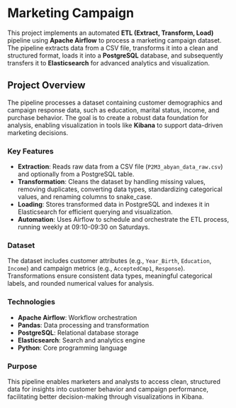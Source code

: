 # Marketing Campaign 

This project implements an automated **ETL (Extract, Transform, Load)** pipeline using **Apache Airflow** to process a marketing campaign dataset. The pipeline extracts data from a CSV file, transforms it into a clean and structured format, loads it into a **PostgreSQL** database, and subsequently transfers it to **Elasticsearch** for advanced analytics and visualization.

## Project Overview
The pipeline processes a dataset containing customer demographics and campaign response data, such as education, marital status, income, and purchase behavior. The goal is to create a robust data foundation for analysis, enabling visualization in tools like **Kibana** to support data-driven marketing decisions.

### Key Features
- **Extraction**: Reads raw data from a CSV file (`P2M3_abyan_data_raw.csv`) and optionally from a PostgreSQL table.
- **Transformation**: Cleans the dataset by handling missing values, removing duplicates, converting data types, standardizing categorical values, and renaming columns to snake_case.
- **Loading**: Stores transformed data in PostgreSQL and indexes it in Elasticsearch for efficient querying and visualization.
- **Automation**: Uses Airflow to schedule and orchestrate the ETL process, running weekly at 09:10-09:30 on Saturdays.

### Dataset
The dataset includes customer attributes (e.g., `Year_Birth`, `Education`, `Income`) and campaign metrics (e.g., `AcceptedCmp1`, `Response`). Transformations ensure consistent data types, meaningful categorical labels, and rounded numerical values for analysis.

### Technologies
- **Apache Airflow**: Workflow orchestration
- **Pandas**: Data processing and transformation
- **PostgreSQL**: Relational database storage
- **Elasticsearch**: Search and analytics engine
- **Python**: Core programming language

### Purpose
This pipeline enables marketers and analysts to access clean, structured data for insights into customer behavior and campaign performance, facilitating better decision-making through visualizations in Kibana.
